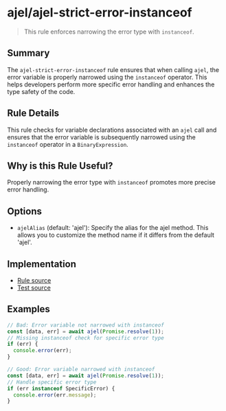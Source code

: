 # ajel/ajel-strict-error-instanceof

> This rule enforces narrowing the error type with `instanceof`.

## Summary

The `ajel-strict-error-instanceof` rule ensures that when calling `ajel`, the error variable is properly narrowed using the `instanceof` operator. This helps developers perform more specific error handling and enhances the type safety of the code.

## Rule Details

This rule checks for variable declarations associated with an `ajel` call and ensures that the error variable is subsequently narrowed using the `instanceof` operator in a `BinaryExpression`.

## Why is this Rule Useful?

Properly narrowing the error type with `instanceof` promotes more precise error handling.

## Options

- `ajelAlias` (default: 'ajel'): Specify the alias for the ajel method. This allows you to customize the method name if it differs from the default 'ajel'.

## Implementation

- [Rule source](https://github.com/Handfish/ajel/blob/main/packages/eslint-plugin-ajel/src/rules/ajel-strict-error-instanceof.ts)
- [Test source](https://github.com/Handfish/ajel/blob/main/packages/eslint-plugin-ajel/tests/rules/ajel-strict-error-instanceof.ts)

## Examples

```javascript
// Bad: Error variable not narrowed with instanceof
const [data, err] = await ajel(Promise.resolve(1));
// Missing instanceof check for specific error type
if (err) {
  console.error(err);
}

// Good: Error variable narrowed with instanceof
const [data, err] = await ajel(Promise.resolve(1));
// Handle specific error type
if (err instanceof SpecificError) {
  console.error(err.message);
}
```
